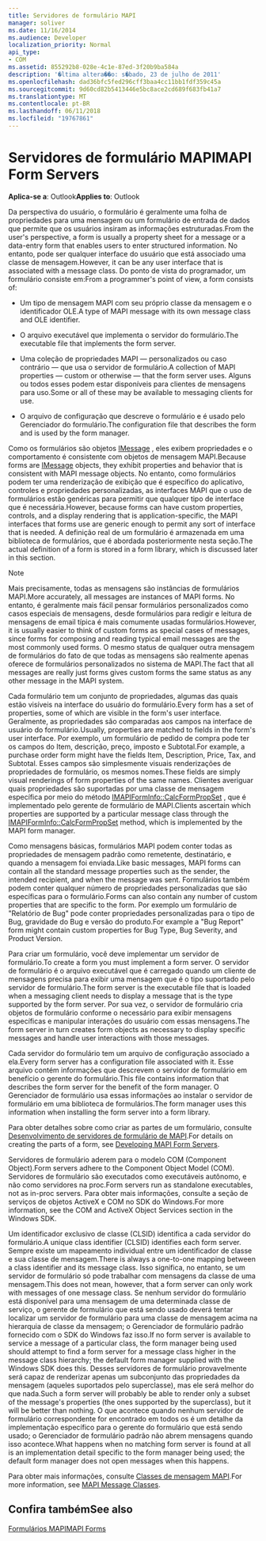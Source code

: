 ```yaml
---
title: Servidores de formulário MAPI
manager: soliver
ms.date: 11/16/2014
ms.audience: Developer
localization_priority: Normal
api_type:
- COM
ms.assetid: 855292b8-028e-4c1e-87ed-3f20b9ba584a
description: '�ltima altera��o: s�bado, 23 de julho de 2011'
ms.openlocfilehash: dad36bfc5fed296cff3baa4cc11bb1fdf359c45a
ms.sourcegitcommit: 9d60cd82b5413446e5bc8ace2cd689f683fb41a7
ms.translationtype: MT
ms.contentlocale: pt-BR
ms.lasthandoff: 06/11/2018
ms.locfileid: "19767861"
---
```

# <a name="mapi-form-servers"></a><span data-ttu-id="488bd-103">Servidores de formulário MAPI</span><span class="sxs-lookup"><span data-stu-id="488bd-103">MAPI Form Servers</span></span>

  
  
<span data-ttu-id="488bd-104">**Aplica-se a**: Outlook</span><span class="sxs-lookup"><span data-stu-id="488bd-104">**Applies to**: Outlook</span></span> 
  
<span data-ttu-id="488bd-105">Da perspectiva do usuário, o formulário é geralmente uma folha de propriedades para uma mensagem ou um formulário de entrada de dados que permite que os usuários insiram as informações estruturadas.</span><span class="sxs-lookup"><span data-stu-id="488bd-105">From the user's perspective, a form is usually a property sheet for a message or a data-entry form that enables users to enter structured information.</span></span> <span data-ttu-id="488bd-106">No entanto, pode ser qualquer interface do usuário que está associado uma classe de mensagem.</span><span class="sxs-lookup"><span data-stu-id="488bd-106">However, it can be any user interface that is associated with a message class.</span></span> <span data-ttu-id="488bd-107">Do ponto de vista do programador, um formulário consiste em:</span><span class="sxs-lookup"><span data-stu-id="488bd-107">From a programmer's point of view, a form consists of:</span></span>
  
- <span data-ttu-id="488bd-108">Um tipo de mensagem MAPI com seu próprio classe da mensagem e o identificador OLE.</span><span class="sxs-lookup"><span data-stu-id="488bd-108">A type of MAPI message with its own message class and OLE identifier.</span></span>
    
- <span data-ttu-id="488bd-109">O arquivo executável que implementa o servidor do formulário.</span><span class="sxs-lookup"><span data-stu-id="488bd-109">The executable file that implements the form server.</span></span>
    
- <span data-ttu-id="488bd-110">Uma coleção de propriedades MAPI — personalizados ou caso contrário — que usa o servidor de formulário.</span><span class="sxs-lookup"><span data-stu-id="488bd-110">A collection of MAPI properties — custom or otherwise — that the form server uses.</span></span> <span data-ttu-id="488bd-111">Alguns ou todos esses podem estar disponíveis para clientes de mensagens para uso.</span><span class="sxs-lookup"><span data-stu-id="488bd-111">Some or all of these may be available to messaging clients for use.</span></span>
    
- <span data-ttu-id="488bd-112">O arquivo de configuração que descreve o formulário e é usado pelo Gerenciador do formulário.</span><span class="sxs-lookup"><span data-stu-id="488bd-112">The configuration file that describes the form and is used by the form manager.</span></span>
    
<span data-ttu-id="488bd-113">Como os formulários são objetos [IMessage](imessageimapiprop.md) , eles exibem propriedades e o comportamento é consistente com objetos de mensagem MAPI.</span><span class="sxs-lookup"><span data-stu-id="488bd-113">Because forms are [IMessage](imessageimapiprop.md) objects, they exhibit properties and behavior that is consistent with MAPI message objects.</span></span> <span data-ttu-id="488bd-114">No entanto, como formulários podem ter uma renderização de exibição que é específico do aplicativo, controles e propriedades personalizadas, as interfaces MAPI que o uso de formulários estão genéricas para permitir que qualquer tipo de interface que é necessária.</span><span class="sxs-lookup"><span data-stu-id="488bd-114">However, because forms can have custom properties, controls, and a display rendering that is application-specific, the MAPI interfaces that forms use are generic enough to permit any sort of interface that is needed.</span></span> <span data-ttu-id="488bd-115">A definição real de um formulário é armazenada em uma biblioteca de formulários, que é abordada posteriormente nesta seção.</span><span class="sxs-lookup"><span data-stu-id="488bd-115">The actual definition of a form is stored in a form library, which is discussed later in this section.</span></span> 
  
> [!NOTE]
> <span data-ttu-id="488bd-116">Mais precisamente, todas as mensagens são instâncias de formulários MAPI.</span><span class="sxs-lookup"><span data-stu-id="488bd-116">More accurately, all messages are instances of MAPI forms.</span></span> <span data-ttu-id="488bd-117">No entanto, é geralmente mais fácil pensar formulários personalizados como casos especiais de mensagens, desde formulários para redigir e leitura de mensagens de email típica é mais comumente usadas formulários.</span><span class="sxs-lookup"><span data-stu-id="488bd-117">However, it is usually easier to think of custom forms as special cases of messages, since forms for composing and reading typical email messages are the most commonly used forms.</span></span> <span data-ttu-id="488bd-118">O mesmo status de qualquer outra mensagem de formulários do fato de que todas as mensagens são realmente apenas oferece de formulários personalizados no sistema de MAPI.</span><span class="sxs-lookup"><span data-stu-id="488bd-118">The fact that all messages are really just forms gives custom forms the same status as any other message in the MAPI system.</span></span> 
  
<span data-ttu-id="488bd-119">Cada formulário tem um conjunto de propriedades, algumas das quais estão visíveis na interface do usuário do formulário.</span><span class="sxs-lookup"><span data-stu-id="488bd-119">Every form has a set of properties, some of which are visible in the form's user interface.</span></span> <span data-ttu-id="488bd-120">Geralmente, as propriedades são comparadas aos campos na interface de usuário do formulário.</span><span class="sxs-lookup"><span data-stu-id="488bd-120">Usually, properties are matched to fields in the form's user interface.</span></span> <span data-ttu-id="488bd-121">Por exemplo, um formulário de pedido de compra pode ter os campos do Item, descrição, preço, imposto e Subtotal.</span><span class="sxs-lookup"><span data-stu-id="488bd-121">For example, a purchase order form might have the fields Item, Description, Price, Tax, and Subtotal.</span></span> <span data-ttu-id="488bd-122">Esses campos são simplesmente visuais renderizações de propriedades de formulário, os mesmos nomes.</span><span class="sxs-lookup"><span data-stu-id="488bd-122">These fields are simply visual renderings of form properties of the same names.</span></span> <span data-ttu-id="488bd-123">Clientes averiguar quais propriedades são suportadas por uma classe de mensagem específica por meio do método [IMAPIFormInfo::CalcFormPropSet](imapiforminfo-calcformpropset.md) , que é implementado pelo gerente de formulário de MAPI.</span><span class="sxs-lookup"><span data-stu-id="488bd-123">Clients ascertain which properties are supported by a particular message class through the [IMAPIFormInfo::CalcFormPropSet](imapiforminfo-calcformpropset.md) method, which is implemented by the MAPI form manager.</span></span> 
  
<span data-ttu-id="488bd-124">Como mensagens básicas, formulários MAPI podem conter todas as propriedades de mensagem padrão como remetente, destinatário, e quando a mensagem foi enviada.</span><span class="sxs-lookup"><span data-stu-id="488bd-124">Like basic messages, MAPI forms can contain all the standard message properties such as the sender, the intended recipient, and when the message was sent.</span></span> <span data-ttu-id="488bd-125">Formulários também podem conter qualquer número de propriedades personalizadas que são específicas para o formulário.</span><span class="sxs-lookup"><span data-stu-id="488bd-125">Forms can also contain any number of custom properties that are specific to the form.</span></span> <span data-ttu-id="488bd-126">Por exemplo um formulário de "Relatório de Bug" pode conter propriedades personalizadas para o tipo de Bug, gravidade do Bug e versão do produto.</span><span class="sxs-lookup"><span data-stu-id="488bd-126">For example a "Bug Report" form might contain custom properties for Bug Type, Bug Severity, and Product Version.</span></span>
  
<span data-ttu-id="488bd-127">Para criar um formulário, você deve implementar um servidor de formulário.</span><span class="sxs-lookup"><span data-stu-id="488bd-127">To create a form you must implement a form server.</span></span> <span data-ttu-id="488bd-128">O servidor de formulário é o arquivo executável que é carregado quando um cliente de mensagens precisa para exibir uma mensagem que é o tipo suportado pelo servidor de formulário.</span><span class="sxs-lookup"><span data-stu-id="488bd-128">The form server is the executable file that is loaded when a messaging client needs to display a message that is the type supported by the form server.</span></span> <span data-ttu-id="488bd-129">Por sua vez, o servidor de formulário cria objetos de formulário conforme o necessário para exibir mensagens específicas e manipular interações do usuário com essas mensagens.</span><span class="sxs-lookup"><span data-stu-id="488bd-129">The form server in turn creates form objects as necessary to display specific messages and handle user interactions with those messages.</span></span>
  
<span data-ttu-id="488bd-130">Cada servidor do formulário tem um arquivo de configuração associado a ela.</span><span class="sxs-lookup"><span data-stu-id="488bd-130">Every form server has a configuration file associated with it.</span></span> <span data-ttu-id="488bd-131">Esse arquivo contém informações que descrevem o servidor de formulário em benefício o gerente do formulário.</span><span class="sxs-lookup"><span data-stu-id="488bd-131">This file contains information that describes the form server for the benefit of the form manager.</span></span> <span data-ttu-id="488bd-132">O Gerenciador de formulário usa essas informações ao instalar o servidor de formulário em uma biblioteca de formulários.</span><span class="sxs-lookup"><span data-stu-id="488bd-132">The form manager uses this information when installing the form server into a form library.</span></span>
  
<span data-ttu-id="488bd-133">Para obter detalhes sobre como criar as partes de um formulário, consulte [Desenvolvimento de servidores de formulário de MAPI](developing-mapi-form-servers.md).</span><span class="sxs-lookup"><span data-stu-id="488bd-133">For details on creating the parts of a form, see [Developing MAPI Form Servers](developing-mapi-form-servers.md).</span></span>
  
<span data-ttu-id="488bd-134">Servidores de formulário aderem para o modelo COM (Component Object).</span><span class="sxs-lookup"><span data-stu-id="488bd-134">Form servers adhere to the Component Object Model (COM).</span></span> <span data-ttu-id="488bd-135">Servidores de formulário são executados como executáveis autônomo, e não como servidores na proc.</span><span class="sxs-lookup"><span data-stu-id="488bd-135">Form servers run as standalone executables, not as in-proc servers.</span></span> <span data-ttu-id="488bd-136">Para obter mais informações, consulte a seção de serviços de objetos ActiveX e COM no SDK do Windows.</span><span class="sxs-lookup"><span data-stu-id="488bd-136">For more information, see the COM and ActiveX Object Services section in the Windows SDK.</span></span>
  
<span data-ttu-id="488bd-137">Um identificador exclusivo de classe (CLSID) identifica a cada servidor do formulário.</span><span class="sxs-lookup"><span data-stu-id="488bd-137">A unique class identifier (CLSID) identifies each form server.</span></span> <span data-ttu-id="488bd-138">Sempre existe um mapeamento individual entre um identificador de classe e sua classe de mensagem.</span><span class="sxs-lookup"><span data-stu-id="488bd-138">There is always a one-to-one mapping between a class identifier and its message class.</span></span> <span data-ttu-id="488bd-139">Isso significa, no entanto, se um servidor de formulário só pode trabalhar com mensagens da classe de uma mensagem.</span><span class="sxs-lookup"><span data-stu-id="488bd-139">This does not mean, however, that a form server can only work with messages of one message class.</span></span> <span data-ttu-id="488bd-140">Se nenhum servidor do formulário está disponível para uma mensagem de uma determinada classe de serviço, o gerente de formulário que está sendo usado deverá tentar localizar um servidor de formulário para uma classe de mensagem acima na hierarquia de classe da mensagem; o Gerenciador de formulário padrão fornecido com o SDK do Windows faz isso.</span><span class="sxs-lookup"><span data-stu-id="488bd-140">If no form server is available to service a message of a particular class, the form manager being used should attempt to find a form server for a message class higher in the message class hierarchy; the default form manager supplied with the Windows SDK does this.</span></span> <span data-ttu-id="488bd-141">Desses servidores de formulário provavelmente será capaz de renderizar apenas um subconjunto das propriedades da mensagem (aqueles suportados pelo superclasse), mas ele será melhor do que nada.</span><span class="sxs-lookup"><span data-stu-id="488bd-141">Such a form server will probably be able to render only a subset of the message's properties (the ones supported by the superclass), but it will be better than nothing.</span></span> <span data-ttu-id="488bd-142">O que acontece quando nenhum servidor de formulário correspondente for encontrado em todos os é um detalhe da implementação específico para o gerente do formulário que está sendo usado; o Gerenciador de formulário padrão não abrem mensagens quando isso acontece.</span><span class="sxs-lookup"><span data-stu-id="488bd-142">What happens when no matching form server is found at all is an implementation detail specific to the form manager being used; the default form manager does not open messages when this happens.</span></span>
  
<span data-ttu-id="488bd-143">Para obter mais informações, consulte [Classes de mensagem MAPI](mapi-message-classes.md).</span><span class="sxs-lookup"><span data-stu-id="488bd-143">For more information, see [MAPI Message Classes](mapi-message-classes.md).</span></span>
  
## <a name="see-also"></a><span data-ttu-id="488bd-144">Confira também</span><span class="sxs-lookup"><span data-stu-id="488bd-144">See also</span></span>



[<span data-ttu-id="488bd-145">Formulários MAPI</span><span class="sxs-lookup"><span data-stu-id="488bd-145">MAPI Forms</span></span>](mapi-forms.md)

